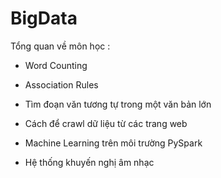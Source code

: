 # BigData
Tổng quan về môn học :

- Word Counting

- Association Rules 

- Tìm đoạn văn tương tự trong một văn bản lớn 

- Cách để crawl dữ liệu từ các trang web

- Machine Learning trên môi trường PySpark

- Hệ thống khuyến nghị âm nhạc
